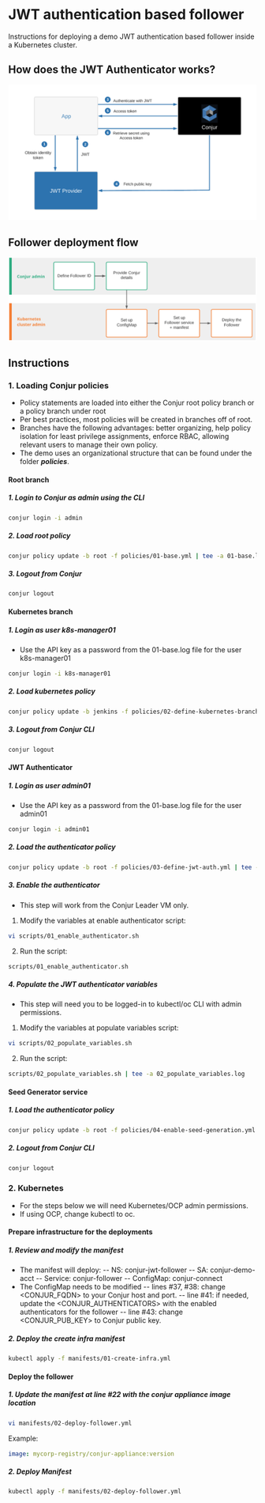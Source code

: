 # JWT authentication based follower
Instructions for deploying a demo JWT authentication based follower inside a Kubernetes cluster.

## How does the JWT Authenticator works?

![Conjur k8s cert authenticator](https://github.com/assafjh/cybr-demos/blob/main/kubernetes-follower/jwt-based/jwt-authenticator.png?raw=true)
## Follower deployment flow
![Cert-based authn deployment flow](https://github.com/assafjh/cybr-demos/blob/main/kubernetes-follower/jwt-based/follower-jwt-based-flow.png?raw=true)
## Instructions
### 1. Loading Conjur policies
- Policy statements are loaded into either the Conjur  root policy branch or a policy branch under root
- Per best practices, most policies will be created in branches off of root. 
- Branches have the following advantages: better organizing, help policy isolation for least privilege assignments, enforce RBAC, allowing relevant users to manage their own policy.
- The demo uses an organizational structure that can be found under the folder ***policies***.
#### Root branch
##### 1. Login to Conjur as admin using the CLI
```bash
conjur login -i admin
```
##### 2. Load root policy
```bash
conjur policy update -b root -f policies/01-base.yml | tee -a 01-base.log
```
##### 3. Logout from Conjur
```Bash
conjur logout
```
#### Kubernetes branch
##### 1. Login as user k8s-manager01
- Use the API key as a password from the 01-base.log file for the user k8s-manager01
```bash
conjur login -i k8s-manager01
```
##### 2. Load kubernetes policy
```bash
conjur policy update -b jenkins -f policies/02-define-kubernetes-branch.yml | tee -a 02-define-kubernetes-branch.log
```
##### 3. Logout from Conjur CLI
```Bash
conjur logout
```

#### JWT Authenticator
##### 1. Login as user admin01
 - Use the API key as a password from the 01-base.log file for the user admin01
```bash
conjur login -i admin01
```
##### 2. Load the authenticator policy
```Bash
conjur policy update -b root -f policies/03-define-jwt-auth.yml | tee -a 03-define-jwt-auth.log
```
##### 3. Enable the authenticator
- This step will work from the Conjur Leader VM only.
1. Modify the variables at enable authenticator script:
```bash 
vi scripts/01_enable_authenticator.sh
```
2. Run the script:
```bash
scripts/01_enable_authenticator.sh
```
##### 4. Populate the  JWT authenticator variables
- This step will need you to be logged-in to kubectl/oc CLI with admin permissions.
1. Modify the variables at populate variables script:
```bash 
vi scripts/02_populate_variables.sh
```
2. Run the script:
```Bash
scripts/02_populate_variables.sh | tee -a 02_populate_variables.log
```

#### Seed Generator service
##### 1. Load the authenticator policy
```Bash
conjur policy update -b root -f policies/04-enable-seed-generation.yml | tee -a 04-enable-seed-generation.log
```
##### 2. Logout from Conjur CLI
```Bash
conjur logout
```

### 2. Kubernetes
- For the steps below we will need Kubernetes/OCP admin permissions.
- If using OCP, change kubectl to oc.
#### Prepare infrastructure for the deployments
##### 1. Review and modify the manifest
- The manifest will deploy: 
-- NS: conjur-jwt-follower
-- SA: conjur-demo-acct
-- Service: conjur-follower
-- ConfigMap: conjur-connect
- The ConfigMap needs to be modified
-- lines #37, #38: change <CONJUR_FQDN> to your Conjur host and port.
-- line #41: if needed, update the <CONJUR_AUTHENTICATORS> with the enabled authenticators for the follower
-- line #43: change <CONJUR_PUB_KEY> to Conjur public key.
##### 2. Deploy the create infra manifest
```bash
kubectl apply -f manifests/01-create-infra.yml
```

#### Deploy the follower
##### 1. Update the manifest at line #22 with the conjur appliance image location
```bash
vi manifests/02-deploy-follower.yml
```
Example: 
```yaml
image: mycorp-registry/conjur-appliance:version
```
##### 2. Deploy Manifest
```bash
kubectl apply -f manifests/02-deploy-follower.yml
``` 

